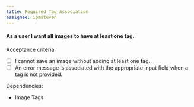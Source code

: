 ```yaml
---
title: Required Tag Association
assignee: ipmsteven
---
```


#### As a user I want all images to have at least one tag.

Acceptance criteria:
- [ ] I cannot save an image without adding at least one tag.
- [ ] An error message is associated with the appropriate input field when a
  tag is not provided.

Dependencies:
- Image Tags
